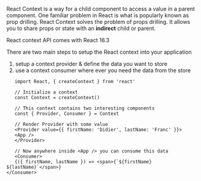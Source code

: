 React Context is a way for a child component to access a value in a parent component.
One familiar problem in React is what is popularly known as prop drilling.
React Context solves the problem of props drilling. It allows you to share props or state with an **indirect** child or parent.

React context API comes with React 16.3 

There are two main steps to setup the React context into your application 
1. setup a context provider & define the data you want to store
2. use a context consumer where ever you need the data from the store

 ```
    import React, { createContext } from 'react'

    // Initialize a context
    const Context = createContext()

    // This context contains two interesting components
    const { Provider, Consumer } = Context

    // Render Provider with some value
    <Provider value={{ firstName: 'Didier', lastName: 'Franc' }}>
    <App />
    </Provider>
        
    // Now anywhere inside <App /> you can consume this data
    <Consumer>
    {({ firstName, lastName }) => <span>{`${firstName} ${lastName}`</span>}
</Consumer>

```